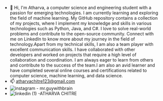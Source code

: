 - 👋 Hi, I'm Atharva, a computer science and engineering student with a passion for emerging technologies. I am currently learning and exploring the field of machine learning. My GitHub repository contains a collection of my projects, where I implement my knowledge and skills in various technologies such as Python, Java, and C#. I love to solve real-world problems and contribute to the open-source community. Connect with me on LinkedIn to know more about my journey in the field of technology.Apart from my technical skills, I am also a team player with excellent communication skills. I have collaborated with other developers and worked on projects that require a high level of collaboration and coordination. I am always eager to learn from others and contribute to the success of the team.I am also an avid learner and have completed several online courses and certifications related to computer science, machine learning, and data science. 
- 📫 atharvachitre123@gmail.com
- ![instagram](https://user-images.githubusercontent.com/100697714/156183225-8b58c713-7621-4954-9fc3-d0f6199b1b7d.png) - mr.guywithbrain
- ![linkedin (1)](https://user-images.githubusercontent.com/100697714/156183583-ab3656dd-b2b7-4732-b9e7-3156c0d30f08.png) -ATHARVA CHITRE


